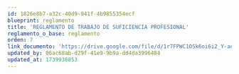 ```yaml
---
id: 1826e8b7-a32c-40d9-941f-4b9855354ecf
blueprint: reglamento
title: 'REGLAMENTO DE TRABAJO DE SUFICIENCIA PROFESIONAL'
reglamento_o_base: reglamento
orden: 7
link_documento: 'https://drive.google.com/file/d/1r7FPWC1OSk6oi6i2_Y-aeMphAtkK9UTg/view?usp=sharing'
updated_by: 06ac68ab-d29f-41e9-9b9a-dd4da3996484
updated_at: 1739936853
---
```

